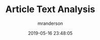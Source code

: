 ---
date: 2019-05-16 23:48:05
layout: post
title: Article Text Analysis
image: assets/img/reports/bbc.jpg
page_url: https://rikeshpatel.io./reports/bbc_report.pdf
category: NLP
tags:
  - Sentiment ML
  - Topics
author: mranderson
paginate: true
---